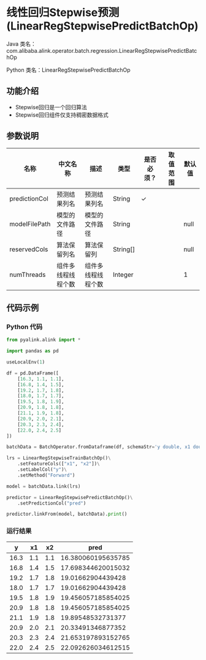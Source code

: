 # 线性回归Stepwise预测 (LinearRegStepwisePredictBatchOp)
Java 类名：com.alibaba.alink.operator.batch.regression.LinearRegStepwisePredictBatchOp

Python 类名：LinearRegStepwisePredictBatchOp


## 功能介绍
* Stepwise回归是一个回归算法
* Stepwise回归组件仅支持稠密数据格式


## 参数说明

| 名称 | 中文名称 | 描述 | 类型 | 是否必须？ | 取值范围 | 默认值 |
| --- | --- | --- | --- | --- | --- | --- |
| predictionCol | 预测结果列名 | 预测结果列名 | String | ✓ |  |  |
| modelFilePath | 模型的文件路径 | 模型的文件路径 | String |  |  | null |
| reservedCols | 算法保留列名 | 算法保留列 | String[] |  |  | null |
| numThreads | 组件多线程线程个数 | 组件多线程线程个数 | Integer |  |  | 1 |



## 代码示例
### Python 代码
```python
from pyalink.alink import *

import pandas as pd

useLocalEnv(1)

df = pd.DataFrame([
    [16.3, 1.1, 1.1],
    [16.8, 1.4, 1.5],
    [19.2, 1.7, 1.8],
    [18.0, 1.7, 1.7],
    [19.5, 1.8, 1.9],
    [20.9, 1.8, 1.8],
    [21.1, 1.9, 1.8],
    [20.9, 2.0, 2.1],
    [20.3, 2.3, 2.4],
    [22.0, 2.4, 2.5]
])

batchData = BatchOperator.fromDataframe(df, schemaStr='y double, x1 double, x2 double')

lrs = LinearRegStepwiseTrainBatchOp()\
    .setFeatureCols(["x1", "x2"])\
    .setLabelCol("y")\
    .setMethod("Forward")

model = batchData.link(lrs)

predictor = LinearRegStepwisePredictBatchOp()\
    .setPredictionCol("pred")

predictor.linkFrom(model, batchData).print()
```
### 运行结果
 y | x1 | x2 | pred
---|----|----|-----
16.3|1.1|1.1|16.380060195635785
16.8|1.4|1.5|17.698344620015032
19.2|1.7|1.8|19.01662904439428
18.0|1.7|1.7|19.01662904439428
19.5|1.8|1.9|19.456057185854025
20.9|1.8|1.8|19.456057185854025
21.1|1.9|1.8|19.89548532731377
20.9|2.0|2.1|20.33491346877352
20.3|2.3|2.4|21.653197893152765
22.0|2.4|2.5|22.092626034612515



